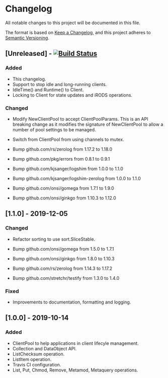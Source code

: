 # Changelog
All notable changes to this project will be documented in this file.

The format is based on [Keep a Changelog](https://keepachangelog.com/en/1.0.0/),
and this project adheres to [Semantic Versioning](https://semver.org/spec/v2.0.0.html).

## [Unreleased] - [![Build Status](https://travis-ci.org/kjsanger/extendo.svg?branch=devel)](https://travis-ci.org/kjsanger/extendo)

### Added

- This changelog.
- Support to stop idle and long-running clients.
- IdleTime() and Runtime() to Client.
- Locking to Client for state updates and iRODS operations.

### Changed

- Modify NewClientPool to accept ClientPoolParams. This is an API breaking
  change as it modifies the signature of NewClientPool to allow a number of
  pool settings to be managed.
- Switch from ClientPool from using channels to mutex.

- Bump github.com/rs/zerolog from 1.17.2 to 1.18.0
- Bump github.com/pkg/errors from 0.8.1 to 0.9.1
- Bump github.com/kjsanger/logshim from 1.0.0 to 1.1.0
- Bump github.com/kjsanger/logshim-zerolog from 1.0.0 to 1.1.0
- Bump github.com/onsi/gomega from 1.7.1 to 1.9.0
- Bump github.com/onsi/ginkgo from 1.10.3 to 1.12.0

## [1.1.0] - 2019-12-05

### Changed

- Refactor sorting to use sort.SliceStable.

- Bump github.com/onsi/gomega from 1.5.0 to 1.7.1
- Bump github.com/onsi/ginkgo from 1.8.0 to 1.10.3
- Bump github.com/rs/zerolog from 1.14.3 to 1.17.2
- Bump github.com/stretchr/testify from 1.3.0 to 1.4.0

### Fixed

- Improvements to documentation, formatting and logging.

## [1.0.0] - 2019-10-14

### Added

- ClientPool to help applications in client lifecyle management.
- Collection and DataObject API.
- ListChecksum operation.
- ListItem operation.
- Travis CI configuration.
- List, Put, Chmod, Remove, Metamod, Metaquery operations.
